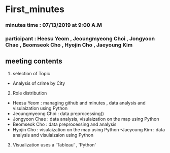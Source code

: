 # First_minutes

### minutes time : 07/13/2019 at 9:00 A.M
### participant : Heesu Yeom , Jeoungmyeong Choi , Jongyoon Chae , Beomseok Cho , Hyojin Cho , Jaeyoung Kim 

## meeting contents

1. selection of Topic
  - Analysis of crime by City
  
2. Role distribution
  - Heesu Yeom : managing github and minutes , data analysis and visulaization using Python
  - Jeoungmyeong Choi : data preprocessing()
  - Jongyoon Chae : data analysis, visulaization on the map using Python
  - Beomseok Cho : data preprocessing and analysis
  - Hyojin Cho : visulaization on the map using Python
  -Jaeyoung Kim : data analysis and visulaizaion using Python

3. Visualization uses a 'Tableau' , 'Python'

